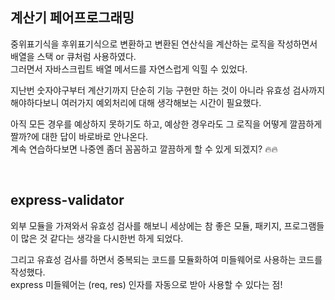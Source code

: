 ## 계산기 페어프로그래밍
중위표기식을 후위표기식으로 변환하고 변환된 연산식을 계산하는 로직을 작성하면서 배열을 스택 or 큐처럼 사용하였다.<br>
그러면서 자바스크립트 배열 메서드를 자연스럽게 익힐 수 있었다.

지난번 숫자야구부터 계산기까지 단순히 기능 구현만 하는 것이 아니라 유효성 검사까지 해야하다보니 여러가지 예외처리에 대해 생각해보는 시간이 필요했다.

아직 모든 경우를 예상하지 못하기도 하고,
예상한 경우라도 그 로직을 어떻게 깔끔하게 짤까?에 대한  답이 바로바로 안나온다.<br>
계속 연습하다보면 나중엔 좀더 꼼꼼하고 깔끔하게 할 수 있게 되겠지? 🔥🔥

<br>

## express-validator
외부 모듈을 가져와서 유효성 검사를 해보니 세상에는 참 좋은 모듈, 패키지, 프로그램들이 많은 것 같다는 생각을 다시한번 하게 되었다.

그리고 유효성 검사를 하면서 중복되는 코드를 모듈화하여
미들웨어로 사용하는 코드를 작성했다.<br>
express 미들웨어는 (req, res) 인자를 자동으로 받아 사용할 수 있다는 점!

